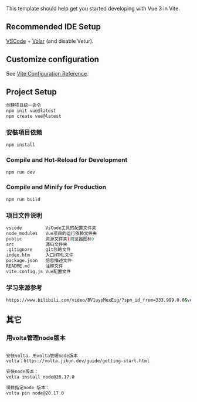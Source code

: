 This template should help get you started developing with Vue 3 in Vite.

## Recommended IDE Setup

[VSCode](https://code.visualstudio.com/) + [Volar](https://marketplace.visualstudio.com/items?itemName=Vue.volar) (and disable Vetur).

## Customize configuration

See [Vite Configuration Reference](https://vitejs.dev/config/).

## Project Setup

```sh
创建项目統一命令
npm init vue@latest
npm create vue@latest
```

### 安裝項目依赖

```sh
npm install
```

### Compile and Hot-Reload for Development

```sh
npm run dev
```

### Compile and Minify for Production

```sh
npm run build
```

### 项目文件说明

```sh
vscode         VsCode工具的配置文件夹
node_modules   Vue项目的运行依赖文件夹
public         资源文件夹(浏览器图标)
src            源码文件夹
.gitignore     git忽略文件
index.htm      入口HTML文件
package.json   信息描述文件
README.md      注释文件
vite.config.js Vue配置文件
```

### 学习来源参考
```sh
https://www.bilibili.com/video/BV1uypMexEig/?spm_id_from=333.999.0.0&vd_source=87e483c7c018da70d1d73f7d0fbeac6e

```

## 其它

### 用volta管理node版本

```sh

安裝volta，用volta管理node版本
volta：https://volta.jikun.dev/guide/getting-start.html

安裝node版本：
volta install node@20.17.0

項目指定node 版本：
volta pin node@20.17.0
```
